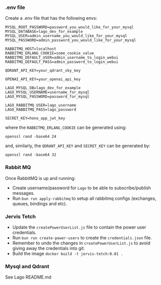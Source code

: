 ### .env file

Create a .env file that has the following envs:

```
MYSQL_ROOT_PASSWORD=password_you_would_like_for_your_mysql
MYSQL_DATABASE=lago_dev_for_example
MYSQL_USER=admin_username_you_would_like_for_your_mysql
MYSQL_PASSWORD=admin_password_you_would_like_for_your_mysql

RABBITMQ_HOST=localhost
RABBITMQ_ERLANG_COOKIE=some_cookie_value
RABBITMQ_DEFAULT_USER=admin_username_to_login_webui
RABBITMQ_DEFAULT_PASS=admin_password_to_login_webui

QDRANT_API_KEY=your_qdrant_sky_key

OPENAI_API_KEY=your_openai_api_key

LAGO_MYSQL_DB=lago_dev_for_example
LAGO_MYSQL_USERNAME=username_for_mysql
LAGO_MYSQL_PASSWORD=password_for_mysql

LAGO_RABBITMQ_USER=lago_username
LAGO_RABBITMQ_PASS=lago_password

SECRET_KEY=hono_app_jwt_key
```

where the `RABBITMQ_ERLANG_COOKIE` can be generated using:

```
openssl rand -base64 24
```
and, similarly, the `QDRANT_API_KEY` and `SECRET_KEY` can be generated by:
```
openssl rand -base64 32
```
### Rabbit MQ
Once RabbitMQ is up and running:
- Create username/password for `Lago` to be able to subscribe/publish messages.
- Run `bun run apply-rabbitmq` to setup all rabbitmq configs (exchanges, queues, bindings and etc).
### Jervis Tetch
- Update the `createPowerUserList.js` file to contain the power user credentials.
- Run `bun run create-power-users` to create the `credentials.json` file.
- Remember to undo the changes in `createPowerUserList.js` to avoid giving away the credentials into git.
- Build the image `docker build -t jervis-tetch:0.01 .`
### Mysql and Qdrant
See Lago README.md